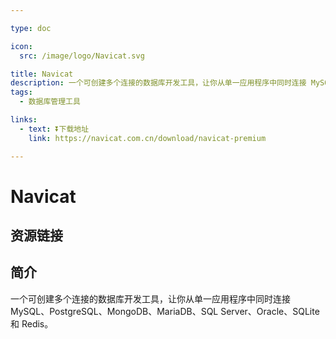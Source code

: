 ```yaml
---

type: doc

icon:
  src: /image/logo/Navicat.svg

title: Navicat
description: 一个可创建多个连接的数据库开发工具，让你从单一应用程序中同时连接 MySQL、PostgreSQL、MongoDB、MariaDB、SQL Server、Oracle、SQLite 和 Redis。
tags:
  - 数据库管理工具

links:
  - text: ⏬下载地址
    link: https://navicat.com.cn/download/navicat-premium

---
```


<ShowLogo />

# Navicat

<ShowTags />

<ShowBreadcrumb />

## 资源链接

<ShowLinks />

## 简介

一个可创建多个连接的数据库开发工具，让你从单一应用程序中同时连接 MySQL、PostgreSQL、MongoDB、MariaDB、SQL Server、Oracle、SQLite 和 Redis。

